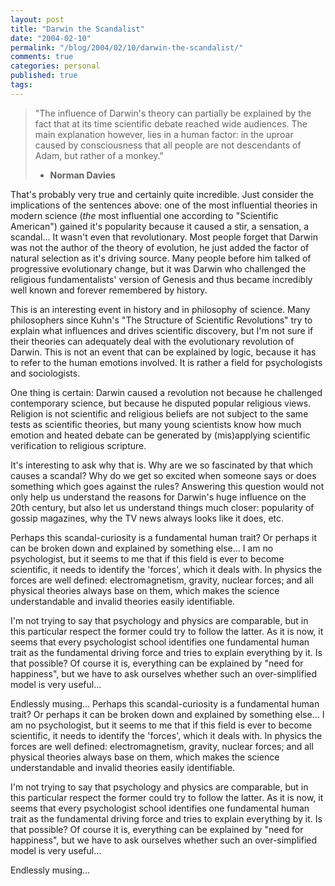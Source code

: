 ```yaml
---
layout: post
title: "Darwin the Scandalist"
date: "2004-02-10"
permalink: "/blog/2004/02/10/darwin-the-scandalist/"
comments: true
categories: personal
published: true
tags: 
---
```


> "The influence of Darwin's theory can partially be explained by the fact that at its time scientific debate reached wide audiences. The main explanation however, lies in a human factor: in the uproar caused by consciousness that all people are not descendants of Adam, but rather of a monkey."
> - <B> Norman Davies </B>

<!--more-->

That's probably very true and certainly quite incredible. Just consider the implications of the sentences above: one of the most influential theories in modern science (<i>the</i> most influential one according to "Scientific American") gained it's popularity because it caused a stir, a sensation, a scandal... It wasn't even that revolutionary. Most people forget that Darwin was not the author of the theory of evolution, he just added the factor of natural selection as it's driving source. Many people before him talked of progressive evolutionary change, but it was Darwin who challenged the religious fundamentalists' version of Genesis and thus became incredibly well known and forever remembered by history.

This is an interesting event in history and in philosophy of science. Many philosophers since Kuhn's "The Structure of Scientific Revolutions" try to explain what influences and drives scientific discovery, but I'm not sure if their theories can adequately deal with the evolutionary revolution of Darwin. This is not an event that can be explained by logic, because it has to refer to the human emotions involved. It is rather a field for psychologists and sociologists.

One thing is certain: Darwin caused a revolution not because he challenged contemporary science, but because he disputed popular religious views. Religion is not scientific and religious beliefs are not subject to the same tests as scientific theories, but many young scientists know how much emotion and heated debate can be generated by (mis)applying scientific verification to religious scripture.

It's interesting to ask why that is. Why are we so fascinated by that which causes a scandal? Why do we get so excited when someone says or does something which goes against the rules? Answering this question would not only help us understand the reasons for Darwin's huge influence on the 20th century, but also let us understand things much closer: popularity of gossip magazines, why the TV news always looks like it does, etc.
<!--more-->
Perhaps this scandal-curiosity is a fundamental human trait? Or perhaps it can be broken down and explained by something else... 
I am no psychologist, but it seems to me that if this field is ever to become scientific, it needs to identify the 'forces', which it deals with. 
In physics the forces are well defined: electromagnetism, gravity, nuclear forces; and all physical theories always base on them, which makes the science understandable and invalid theories easily identifiable.

I'm not trying to say that psychology and physics are comparable, but in this particular respect the former could try to follow the latter. As it is now, it seems that every psychologist school identifies one fundamental human trait as the fundamental driving force and tries to explain everything by it. 
Is that possible? Of course it is, everything can be explained by "need for happiness", but we have to ask ourselves whether such an over-simplified model is very useful...

Endlessly musing...
Perhaps this scandal-curiosity is a fundamental human trait? Or perhaps it can be broken down and explained by something else... 
I am no psychologist, but it seems to me that if this field is ever to become scientific, it needs to identify the 'forces', which it deals with. 
In physics the forces are well defined: electromagnetism, gravity, nuclear forces; and all physical theories always base on them, which makes the science understandable and invalid theories easily identifiable.

I'm not trying to say that psychology and physics are comparable, but in this particular respect the former could try to follow the latter. As it is now, it seems that every psychologist school identifies one fundamental human trait as the fundamental driving force and tries to explain everything by it. 
Is that possible? Of course it is, everything can be explained by "need for happiness", but we have to ask ourselves whether such an over-simplified model is very useful...

Endlessly musing...
